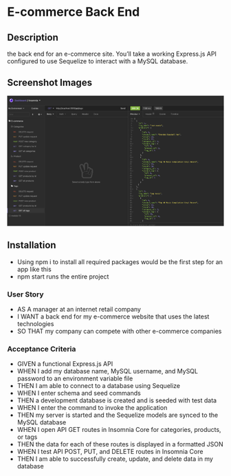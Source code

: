 # E-commerce Back End 

## Description 
the back end for an e-commerce site. You’ll take a working Express.js API configured to use Sequelize to interact with a MySQL database.

## Screenshot Images
![screenshots of routes](img/sc-1.png)

## Installation 
* Using npm i to install all required packages would be the first step for an app like this
* npm start runs the entire project

### User Story
* AS A manager at an internet retail company
* I WANT a back end for my e-commerce website that uses the latest technologies
* SO THAT my company can compete with other e-commerce companies

### Acceptance Criteria
* GIVEN a functional Express.js API
* WHEN I add my database name, MySQL username, and MySQL password to an environment variable file
* THEN I am able to connect to a database using Sequelize
* WHEN I enter schema and seed commands
* THEN a development database is created and is seeded with test data
* WHEN I enter the command to invoke the application
* THEN my server is started and the Sequelize models are synced to the MySQL database
* WHEN I open API GET routes in Insomnia Core for categories, products, or tags
* THEN the data for each of these routes is displayed in a formatted JSON
* WHEN I test API POST, PUT, and DELETE routes in Insomnia Core
* THEN I am able to successfully create, update, and delete data in my database